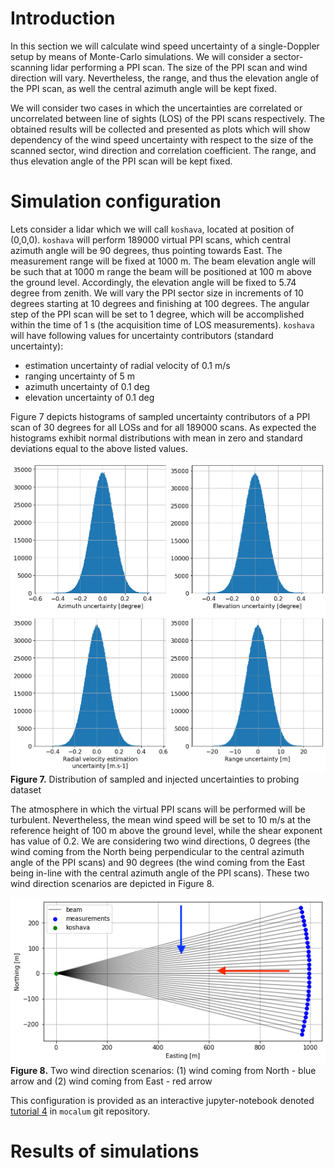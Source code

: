# Introduction

In this section we will calculate wind speed uncertainty of a single-Doppler setup by means of Monte-Carlo simulations. We will consider a sector-scanning lidar performing a PPI scan. The size of the PPI scan and wind direction will vary. Nevertheless, the range, and thus the elevation angle of the PPI scan, as well the central azimuth angle will be kept fixed.

We will consider two cases in which the uncertainties are correlated or uncorrelated between line of sights (LOS) of the PPI scans respectively. The obtained results will be collected and presented as plots which will show dependency of the wind speed uncertainty with respect to the size of the scanned sector, wind direction and correlation coefficient. The range, and thus elevation angle of the PPI scan will be kept fixed.

# Simulation configuration

Lets consider a lidar which we will call `koshava`, located at position of (0,0,0). `koshava` will perform 189000 virtual PPI scans, which central azimuth angle will be 90 degrees, thus pointing towards East. The measurement range will be fixed at 1000 m. The beam elevation angle will be such that at 1000 m range the beam will be positioned at 100 m above the ground level. Accordingly, the elevation angle will be fixed to 5.74 degree from zenith. We will vary the PPI sector size in increments of 10 degrees starting at 10 degrees and finishing at 100 degrees. The angular step of the PPI scan will be set to 1 degree, which will be accomplished within the time of 1 s (the acquisition time of LOS measurements). `koshava` will have following values for uncertainty contributors (standard uncertainty):
- estimation uncertainty of radial velocity of 0.1 m/s
- ranging uncertainty of 5 m
- azimuth uncertainty of 0.1 deg
- elevation uncertainty of 0.1 deg

Figure 7 depicts histograms of sampled uncertainty contributors of a PPI scan of 30 degrees for all LOSs and for all 189000 scans. As expected the histograms exhibit normal distributions with mean in zero and standard deviations equal to the above listed values.

![unc dist](./assets/dist_unc.png)
**Figure 7.** Distribution of sampled and injected uncertainties to probing dataset

The atmosphere in which the virtual PPI scans will be performed will be turbulent. Nevertheless, the mean wind speed will be set to 10 m/s at the reference height of 100 m above the ground level, while the shear exponent has value of 0.2. We are considering two wind directions, 0 degrees (the wind coming from the North being perpendicular to the central azimuth angle of the PPI scans) and 90 degrees (the wind coming from the East being in-line with the central azimuth angle of the PPI scans). These two wind direction scenarios are depicted in Figure 8.

![two wind scenarios](./assets/two_wind_dir.png)
**Figure 8.** Two wind direction scenarios: (1) wind coming from North - blue arrow and (2) wind coming from East - red arrow

This configuration is provided as an interactive jupyter-notebook denoted [tutorial 4](https://github.com/niva83/mocalum/tree/master/examples) in `mocalum` git repository.

# Results of simulations
